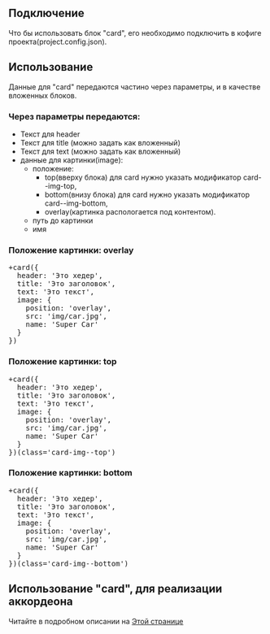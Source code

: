 ## Подключение
Что бы использовать блок "card", его необходимо подключить в кофиге проекта(project.config.json).

## Использование
Данные для "card" передаются частино через параметры, и в качестве вложенных блоков.

### Через параметры передаются:
- Текст для header
- Текст для title (можно задать как вложенный)
- Текст для text (можно задать как вложенный)
- данные для картинки(image):
  - положение:
     - top(вверху блока) для card нужно указать модификатор card--img-top,
     - bottom(внизу блока) для card нужно указать модификатор card--img-bottom,
     - overlay(картинка распологается под контентом).
  - путь до картинки
  - имя

### Положение картинки: overlay
<pre>
+card({
  header: 'Это хедер',
  title: 'Это заголовок',
  text: 'Это текст',
  image: {
    position: 'overlay',
    src: 'img/car.jpg',
    name: 'Super Car'
  }
})
</pre>

### Положение картинки: top
<pre>
+card({
  header: 'Это хедер',
  title: 'Это заголовок',
  text: 'Это текст',
  image: {
    position: 'overlay',
    src: 'img/car.jpg',
    name: 'Super Car'
  }
})(class='card-img--top')
</pre>

### Положение картинки: bottom
<pre>
+card({
  header: 'Это хедер',
  title: 'Это заголовок',
  text: 'Это текст',
  image: {
    position: 'overlay',
    src: 'img/car.jpg',
    name: 'Super Car'
  }
})(class='card-img--bottom')
</pre>

## Использование "card", для реализации аккордеона
Читайте в подробном описании на <a href="https://github.com/ArtNekki/components/blob/experiments/src/blocks/accordion/accordion.md">Этой странице</a>
